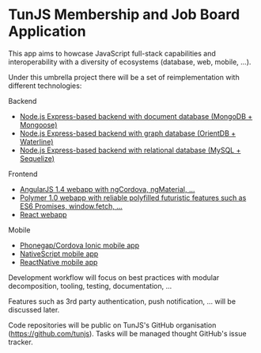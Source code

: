 TunJS Membership and Job Board Application
==========================================

This app aims to howcase JavaScript full-stack capabilities and interoperability with a diversity of ecosystems (database, web, mobile, ...).

Under this umbrella project there will be a set of reimplementation with different technologies:

Backend
* [Node.js Express-based backend with document database (MongoDB + Mongoose)](https://github.com/TunJS/tunjs-api-express-mongoose)
* [Node.js Express-based backend with graph database (OrientDB + Waterline)](https://github.com/TunJS/tunjs-api-express-waterline)
* [Node.js Express-based backend with relational database (MySQL + Sequelize)](https://github.com/TunJS/tunjs-api-express-sequelize)

Frontend
* [AngularJS 1.4 webapp with ngCordova, ngMaterial, ...](https://github.com/TunJS/tunjs-webapp-angular)
* [Polymer 1.0 webapp with reliable polyfilled futuristic features such as ES6 Promises, window.fetch, ...](https://github.com/TunJS/tunjs-webapp-polymer)
* [React webapp](https://github.com/TunJS/tunjs-webapp-react)

Mobile
* [Phonegap/Cordova Ionic mobile app](https://github.com/TunJS/tunjs-mobile-cordova)
* [NativeScript mobile app](https://github.com/TunJS/tunjs-mobile-nativescript)
* [ReactNative mobile app](https://github.com/TunJS/tunjs-mobile-reactnative)

Development workflow will focus on best practices with modular decomposition, tooling, testing, documentation, ...

Features such as 3rd party authentication, push notification, ... will be discussed later.

Code repositories will be public on TunJS's GitHub organisation  (https://github.com/tunjs).
Tasks will be managed thought GitHub's issue tracker.

